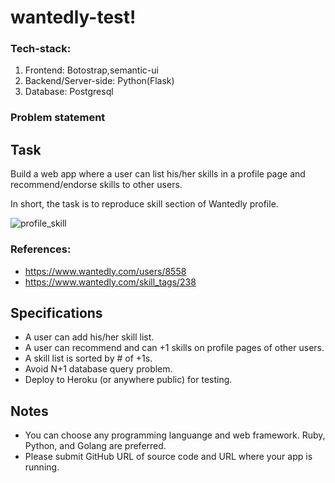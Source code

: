 # wantedly-test!

### Tech-stack:

1. Frontend: Botostrap,semantic-ui<br>
2. Backend/Server-side: Python(Flask)<br>
3. Database: Postgresql



### Problem statement
Task
----

Build a web app where a user can list his/her skills in a profile page and recommend/endorse skills to other users.

In short, the task is to reproduce skill section of Wantedly profile. 


![profile_skill](https://cloud.githubusercontent.com/assets/43811/15819651/7dd172ba-2c1f-11e6-9704-d1ea24a3342b.png)

### References:
- https://www.wantedly.com/users/8558
- https://www.wantedly.com/skill_tags/238


Specifications 
--------------

- A user can add his/her skill list.  
- A user can recommend and can +1 skills on profile pages of other users.
- A skill list is sorted by # of +1s.
- Avoid N+1 database query problem.
- Deploy to Heroku (or anywhere public) for testing.


Notes
-----

- You can choose any programming languange and web framework. Ruby, Python, and Golang are preferred. 
- Please submit GitHub URL of source code and URL where your app is running. 




